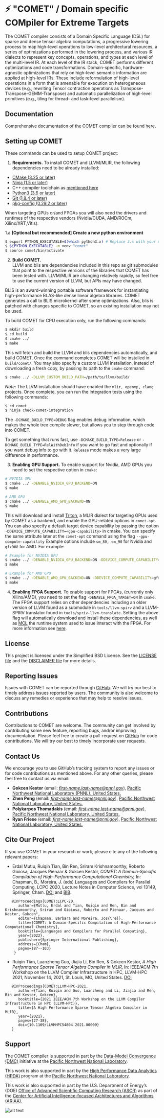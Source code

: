 
# ⚡️ "COMET" / Domain specific COMpiler for Extreme Targets

The COMET compiler consists of a Domain Specific Language (DSL) for sparse and dense tensor algebra computations, a progressive lowering process to map high-level operations to low-level architectural resources, a series of optimizations performed in the lowering process, and various IR dialects to represent key concepts, operations, and types at each level of the multi-level IR. At each level of the IR stack, COMET performs different optimizations and code transformations. Domain-specific, hardware- agnostic optimizations that rely on high-level semantic information are applied at high-level IRs. These include reformulation of high-level operations in a form that is amenable for execution on heterogeneous devices (e.g., rewriting Tensor contraction operations as Transpose-Transpose-GEMM-Transpose) and automatic parallelization of high-level primitives (e.g., tiling for thread- and task-level parallelism).

## Documentation

Comprehensive documentation of the COMET compiler can be found [here](https://pnnl-comet.readthedocs.io/).

## Setting up COMET

These commands can be used to setup COMET project:

1) **Requirements.** 
To install COMET and LLVM/MLIR, the following dependencies need to be already installed:
* [CMake (3.25 or later)](https://cmake.org/download)
* [Ninja (1.5 or later)](https://ninja-build.org/)
* C++ compiler toolchain as [mentioned here](https://llvm.org/docs/GettingStarted.html#requirements)
* [Python3 (3.9 or later)](https://www.python.org/downloads/)
* [Git (1.8.4 or later)](https://www.git-scm.com/)
* [pkg-config (0.29.2 or later)](https://www.freedesktop.org/wiki/Software/pkg-config/)

When targeting GPUs or/and FPGAs you will also need the drivers and runtimes of the respective vendors (Nvidia/CUDA, AMD/ROCm, Xilinx/XRT,Vitis).

   1.a **[Optional but recommended] Create a new python environment**
   ```bash
   $ export PYTHON_EXECUTABLE=$(which python3.x) # Replace 3.x with your version
   $ ${PYTHON_EXECUTABLE} -m venv "comet"
   $ source comet/bin/activate
   ```

2) **Build COMET.**  
LLVM and blis are dependencies included in this repo as git submodules that point to the respective versions of the libraries that COMET has been tested with. LLVM/MLIR are changing relatively rapidly, so feel free to use the current version of LLVM, but APIs may have changed. 

BLIS is an award-winning portable software framework for instantiating high-performance 
BLAS-like dense linear algebra libraries. COMET generates a call to BLIS microkernel 
after some optimizations. Also, blis is patched with changes specific to COMET, so an existing installation may not be used. 

To build COMET for CPU execution only, run the following commands:
```bash
$ mkdir build
$ cd build
$ cmake ../
$ make
```

This will fetch and build the LLVM and blis dependencies automatically, and build COMET. Once the command completes COMET will be installed in `build/comet/`. 
You may also specify a custom LLVM installation, instead of downloading a fresh copy, by passing its path to the `cmake` command:
```bash
$ cmake ../ -DLLVM_CUSTOM_BUILD_PATH=/path/to/llvm/build/
```

*Note*: The LLVM installation should have enabled the `mlir, openmp, clang` projects.
Once complete, you can run the integration tests using the following commands:
```bash
$ cd comet
$ ninja check-comet-integration
```

The `-DCMAKE_BUILD_TYPE=DEBUG` flag enables debug information, which makes the
whole tree compile slower, but allows you to step through code into COMET.

To get something that runs fast, use `-DCMAKE_BUILD_TYPE=Release` or
`-DCMAKE_BUILD_TYPE=RelWithDebInfo` if you want to go fast and optionally if
you want debug info to go with it.  `Release` mode makes a very large difference
in performance.

3) **Enabling GPU Support.**
To enable support for Nvidia, AMD GPUs you need to set the respective option in `cmake`:
```bash
# NVIDIA GPU
$ cmake ../ -DENABLE_NVIDIA_GPU_BACKEND=ON
$ make

# AMD GPU
$ cmake ../ -DENABLE_AMD_GPU_BACKEND=ON
$ make
```

This will download and install [Triton](https://github.com/triton-lang/triton), a MLIR dialect for targeting GPUs used by COMET as a backend, and enable the GPU-related options in `comet-opt`.  
You can also specify a default target device capability by passing the option
`-DDEVICE_COMPUTE_CAPABILITY=<gpu-capability>` in cmake. You can specify the same attribute later at the `comet-opt` command using the flag `--gpu-compute-capability`
Example options include `sm_80, sm_90` for Nvidia and `gfx908` for AMD.  For example:
```bash
# Example for NVIDIA GPU
$ cmake ../ -DENABLE_NVIDIA_GPU_BACKEND=ON -DDEVICE_COMPUTE_CAPABILITY=sm_90
$ make

# Example for AMD GPU
$ cmake ../ -DENABLE_AMD_GPU_BACKEND=ON -DDEVICE_COMPUTE_CAPABILITY=gfx908
$ make
```

4) **Enabling FPGA Support.**
To enable support for FPGAs, (currently only Xilinx/AMD), you need to set the flag `-DENABLE_FPGA_TARGET=ON` in `cmake`. The FPGA support relies on other dependencies including an older version of LLVM found as a submodule in `tools/llvm-spirv` and a LLVM-SPIRV translator found in `tools/spriv-llvm-translate`. Setting the above flag will automatically download and install these dependencies, as well as [MCL](https://minos-computing.github.io/) the runtime system used to issue interact with the FPGA. For more information see [here](tools/README.md).

## License

This project is licensed under the Simplified BSD License. 
See the [LICENSE file](https://github.com/pnnl/COMET/blob/master/LICENSE)
and the [DISCLAIMER file](https://github.com/pnnl/COMET/blob/master/DISCLAIMER.txt) for more details.

## Reporting Issues

Issues with COMET can be reported through [GitHub](https://github.com/pnnl/COMET/issues). 
We will try our best to timely address issues reported by users. 
The community is also welcome to discuss any remedies or experience that may help to resolve issues.

## Contributions

Contributions to COMET are welcome. The community can get involved by contributing some new feature, reporting bugs, and/or improving documentation. 
Please feel free to create a pull-request on [GitHub](https://github.com/pnnl/COMET/pulls) for code contributions. 
We will try our best to timely incorporate user requests.

## Contact Us

We encourage you to use GitHub’s tracking system to report any issues or for code contributions as mentioned above. 
For any other queries, please feel free to contact us via email:
* **Gokcen Kestor** (email: *first-name.last-name@pnnl.gov*), [Pacific Northwest National Laboratory (PNNL), United States.](https://www.pnnl.gov/)
* **Zhen Peng** (email: *first-name.last-name@pnnl.gov*), [Pacific Northwest National Laboratory, United States.](https://www.pnnl.gov/)
* **Polykarpos Thomadakis** (email: *first-name.last-name@pnnl.gov*), [Pacific Northwest National Laboratory, United States.](https://www.pnnl.gov/)
* **Ryan Friese** (email: *first-name.last-name@pnnl.gov*), [Pacific Northwest National Laboratory, United States.](https://www.pnnl.gov/)

## Cite Our Project

If you use COMET in your research or work, please cite any of the following relevant papers:

* Erdal Mutlu, Ruiqin Tian, Bin Ren, Sriram Krishnamoorthy, Roberto Gioiosa, Jacques Pienaar & Gokcen Kestor, *COMET: A Domain-Specific Compilation of High-Performance Computational Chemistry,* In: Chapman, B., Moreira, J. (eds) Languages and Compilers for Parallel Computing, LCPC 2020, Lecture Notes in Computer Science, vol 13149, Springer, Cham. [DOI](https://doi.org/10.1007/978-3-030-95953-1_7) and [BIB](https://citation-needed.springer.com/v2/references/10.1007/978-3-030-95953-1_7?format=bibtex&flavour=citation).
```
   @InProceedings{COMET:LCPC-20,
      author={Mutlu, Erdal and Tian, Ruiqin and Ren, Bin and Krishnamoorthy, Sriram and Gioiosa, Roberto and Pienaar, Jacques and Kestor, Gokcen",
      editor={Chapman, Barbara and Moreira, Jos{\'e}},
      title={COMET: A Domain-Specific Compilation of High-Performance Computational Chemistry},
      booktitle={Languages and Compilers for Parallel Computing},
      year={2022},
      publisher={Springer International Publishing},
      address={Cham},
      pages={87--103}
    }
```
* Ruiqin Tian, Luanzheng Guo, Jiajia Li, Bin Ren, & Gokcen Kestor, *A High Performance Sparse Tensor Algebra Compiler in MLIR,* In: IEEE/ACM 7th Workshop on the LLVM Compiler Infrastructure in HPC, LLVM-HPC 2021, November 14, 2021, St. Louis, MO, United States. [DOI](https://doi.org/10.1109/LLVMHPC54804.2021.00009) 
```
   @InProceedings{COMET:LLVM-HPC-2021,
      author={Tian, Ruiqin and Guo, Luanzheng and Li, Jiajia and Ren, Bin and Kestor, Gokcen},
      booktitle={2021 IEEE/ACM 7th Workshop on the LLVM Compiler Infrastructure in HPC (LLVM-HPC)}, 
      title={A High Performance Sparse Tensor Algebra Compiler in MLIR}, 
      year={2021},
      pages={27-38},
      doi={10.1109/LLVMHPC54804.2021.00009}
   }
```

## Support

The COMET compiler is supported in part by the [Data-Model Convergence (DMC)](https://www.pnnl.gov/projects/dmc) 
initiative at the [Pacific Northwest National Laboratory](https://www.pnnl.gov/).

This work is also supported in part by the [High Performance Data Analytics (HPDA)](https://www.pnnl.gov/computing/HPDA/) program
at the [Pacific Northwest National Laboratory](https://www.pnnl.gov/).
 
This work is also supported in part by the U.S. Department of Energy’s (DOE) [Office of Advanced Scientific Computing Research (ASCR)](https://www.energy.gov/science/ascr/advanced-scientific-computing-research>)
as part of the [Center for Artificial Intelligence-focused Architectures and Algorithms (ARIAA)](https://www.pnnl.gov/projects/co-design-center-artificial-intelligence-focused-architectures-and-algorithms).

![alt text](https://github.com/pnnl/COMET/blob/master/docs/source/DMC_PNNL.jpeg)

